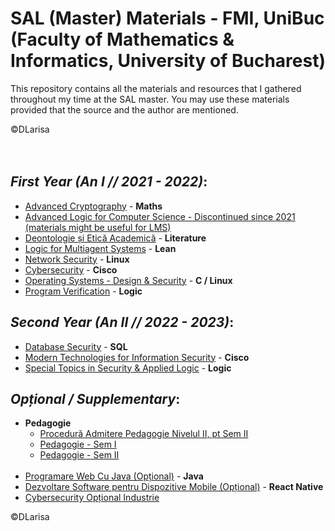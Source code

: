 # SAL (Master) Materials - FMI, UniBuc (Faculty of Mathematics & Informatics, University of Bucharest)
This repository contains all the materials and resources that I gathered throughout my time at the SAL master. You may use these materials provided that the source and the author are mentioned.

©DLarisa <br/><br/><br/>
## *First Year (An I // 2021 - 2022)*:
  - [Advanced Cryptography](https://github.com/DLarisa/SAL-Materials-FMI-Master-Degree/tree/master/Anul%20I%20(2021%20-%202022)/Sem%20I/Advanced%20Cryptography) - **Maths**
  - [Advanced Logic for Computer Science - Discontinued since 2021 (materials might be useful for LMS)](https://github.com/DLarisa/SAL-Materials-FMI-Master-Degree/tree/master/Anul%20I%20(2021%20-%202022)/Sem%20I/Logic%20for%20Multiagent%20Systems)
  - [Deontologie și Etică Academică](https://github.com/DLarisa/SAL-Materials-FMI-Master-Degree/tree/master/Anul%20I%20(2021%20-%202022)/Sem%20I/Deontologie%20%C8%99i%20Etic%C4%83%20Academic%C4%83) - **Literature**
  - [Logic for Multiagent Systems](https://github.com/DLarisa/SAL-Materials-FMI-Master-Degree/tree/master/Anul%20I%20(2021%20-%202022)/Sem%20I/Logic%20for%20Multiagent%20Systems) - **Lean**
  - [Network Security](https://github.com/DLarisa/SAL-Materials-FMI-Master-Degree/tree/master/Anul%20I%20(2021%20-%202022)/Sem%20I/Network%20Security) - **Linux**
  - [Cybersecurity](https://github.com/DLarisa/SAL-Materials-FMI-Master-Degree/tree/master/Anul%20I%20(2021%20-%202022)/Sem%20II/Cybersecurity) - **Cisco**
  - [Operating Systems - Design & Security](https://github.com/DLarisa/SAL-Materials-FMI-Master-Degree/tree/master/Anul%20I%20(2021%20-%202022)/Sem%20II/Operating%20Systems%20-%20Design%20%26%20Security) - **C / Linux**
  - [Program Verification](https://github.com/DLarisa/SAL-Materials-FMI-Master-Degree/tree/master/Anul%20I%20(2021%20-%202022)/Sem%20II/Program%20Verification) - **Logic**

## *Second Year (An II // 2022 - 2023)*:
  - [Database Security](https://github.com/DLarisa/SAL-Materials-FMI-Master-Degree/tree/master/Anul%20II%20(2022%20-%202023)/Sem%20I/Database%20Security) - **SQL**
  - [Modern Technologies for Information Security](https://github.com/DLarisa/SAL-Materials-FMI-Master-Degree/tree/master/Anul%20II%20(2022%20-%202023)/Sem%20I/Modern%20Technologies%20for%20Information%20Security) - **Cisco**
  - [Special Topics in Security & Applied Logic](https://github.com/DLarisa/SAL-Materials-FMI-Master-Degree/tree/master/Anul%20II%20(2022%20-%202023)/Sem%20I/Special%20Topics%20in%20Security%20%26%20Applied%20Logic) - **Logic**
  

## *Opțional / Supplementary*:
  - **Pedagogie**
    - [Procedură Admitere Pedagogie Nivelul II, pt Sem II](https://github.com/DLarisa/SAL-Materials-FMI-Master-Degree/tree/master/Anul%20I%20(2021%20-%202022)/Sem%20I/Procedur%C4%83%20Admitere%20Pedagogie%20Nivelul%20II%2C%20pt%20Sem%20II%20(Op%C8%9Bional))
	- [Pedagogie - Sem I](https://github.com/DLarisa/SAL-Materials-FMI-Master-Degree/tree/master/Anul%20I%20(2021%20-%202022)/Sem%20II/Pedagogie%20-%20Sem%20I)
	- [Pedagogie - Sem II](https://github.com/DLarisa/SAL-Materials-FMI-Master-Degree/tree/master/Anul%20II%20(2022%20-%202023)/Sem%20I/Pedagogie%20-%20Sem%20II)
	<br/>
  - [Programare Web Cu Java (Opțional)](https://github.com/DLarisa/SAL-Materials-FMI-Master-Degree/tree/master/Anul%20I%20(2021%20-%202022)/Sem%20I/Programare%20Web%20Cu%20Java%20(Op%C8%9Bional)) - **Java**
  - [Dezvoltare Software pentru Dispozitive Mobile (Opțional)](https://github.com/DLarisa/SAL-Materials-FMI-Master-Degree/tree/master/Anul%20I%20(2021%20-%202022)/Sem%20II/Dezvoltare%20Software%20pentru%20Dispozitive%20Mobile) - **React Native**
  - [Cybersecurity Opțional Industrie](https://github.com/DLarisa/SAL-Materials-FMI-Master-Degree/tree/master/Anul%20II%20(2022%20-%202023)/Sem%20I/Cybersecurity%20Op%C8%9Bional%20Industrie)

©DLarisa
